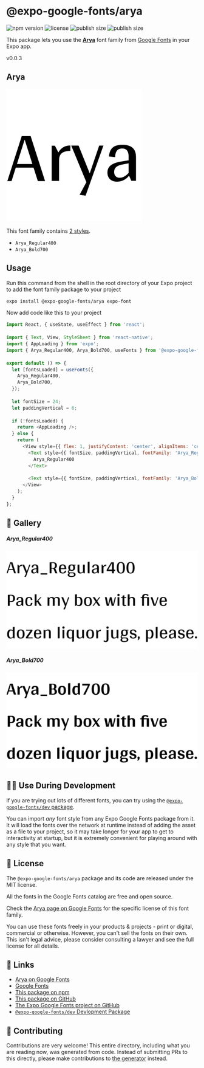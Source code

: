 # @expo-google-fonts/arya

![npm version](https://flat.badgen.net/npm/v/@expo-google-fonts/arya)
![license](https://flat.badgen.net/github/license/expo/google-fonts)
![publish size](https://flat.badgen.net/packagephobia/install/@expo-google-fonts/arya)
![publish size](https://flat.badgen.net/packagephobia/publish/@expo-google-fonts/arya)

This package lets you use the [**Arya**](https://fonts.google.com/specimen/Arya) font family from [Google Fonts](https://fonts.google.com/) in your Expo app.

v0.0.3

## Arya

![Arya](./font-family.png)

This font family contains [2 styles](#-gallery).

- `Arya_Regular400`
- `Arya_Bold700`

## Usage

Run this command from the shell in the root directory of your Expo project to add the font family package to your project
```sh
expo install @expo-google-fonts/arya expo-font
```

Now add code like this to your project
```js
import React, { useState, useEffect } from 'react';

import { Text, View, StyleSheet } from 'react-native';
import { AppLoading } from 'expo';
import { Arya_Regular400, Arya_Bold700, useFonts } from '@expo-google-fonts/arya';

export default () => {
  let [fontsLoaded] = useFonts({
    Arya_Regular400,
    Arya_Bold700,
  });

  let fontSize = 24;
  let paddingVertical = 6;

  if (!fontsLoaded) {
    return <AppLoading />;
  } else {
    return (
      <View style={{ flex: 1, justifyContent: 'center', alignItems: 'center' }}>
        <Text style={{ fontSize, paddingVertical, fontFamily: 'Arya_Regular400' }}>
          Arya_Regular400
        </Text>

        <Text style={{ fontSize, paddingVertical, fontFamily: 'Arya_Bold700' }}>Arya_Bold700</Text>
      </View>
    );
  }
};

```

## 🔡 Gallery

##### Arya_Regular400
![Arya_Regular400](./98cf640f609db3f8940fc4bc1566dda034961cb11d23f71a277f3ab268c8859a.ttf.png)

##### Arya_Bold700
![Arya_Bold700](./6c168a53b559c7407d20692a42b94301046b15c4838d709b83992c32cab5732c.ttf.png)


## 👩‍💻 Use During Development

If you are trying out lots of different fonts, you can try using the [`@expo-google-fonts/dev` package](https://github.com/expo/google-fonts/tree/master/font-packages/dev#readme).

You can import *any* font style from any Expo Google Fonts package from it. It will load the fonts
over the network at runtime instead of adding the asset as a file to your project, so it may take longer
for your app to get to interactivity at startup, but it is extremely convenient
for playing around with any style that you want.

## 📖 License

The `@expo-google-fonts/arya` package and its code are released under the MIT license.

All the fonts in the Google Fonts catalog are free and open source.

Check the [Arya page on Google Fonts](https://fonts.google.com/specimen/Arya) for the specific license of this font family.

You can use these fonts freely in your products & projects - print or digital, commercial or otherwise. However, you can't sell the fonts on their own. This isn't legal advice, please consider consulting a lawyer and see the full license for all details.

## 🔗 Links

- [Arya on Google Fonts](https://fonts.google.com/specimen/Arya)
- [Google Fonts](https://fonts.google.com/)
- [This package on npm](https://www.npmjs.com/package/@expo-google-fonts/arya)
- [This package on GitHub](https://github.com/expo/google-fonts/tree/master/font-packages/arya)
- [The Expo Google Fonts project on GitHub](https://github.com/expo/google-fonts)
- [`@expo-google-fonts/dev` Devlopment Package](https://github.com/expo/google-fonts/tree/master/font-packages/dev)


## 🤝 Contributing

Contributions are very welcome! This entire directory, including what you are reading now, was generated from code. Instead of submitting PRs to this directly, please make contributions to [the generator](https://github.com/expo/google-fonts/tree/master/packages/generator) instead.
